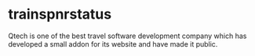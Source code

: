 trainspnrstatus
===============

Qtech is one of the best travel software development company which has developed a small addon for its website and have made it public.
